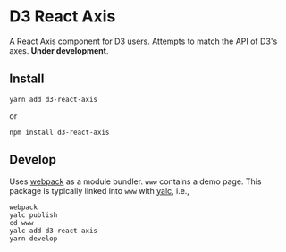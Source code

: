 # D3 React Axis

A React Axis component for D3 users. Attempts to match the API of D3's axes. **Under development**.

## Install

```
yarn add d3-react-axis
```

or

```
npm install d3-react-axis
```

## Develop

Uses [webpack](https://webpack.js.org/) as a module bundler. `www` contains a demo page. This package is typically linked into `www` with [yalc](https://www.npmjs.com/package/yalc), i.e.,

```
webpack
yalc publish
cd www
yalc add d3-react-axis
yarn develop
```